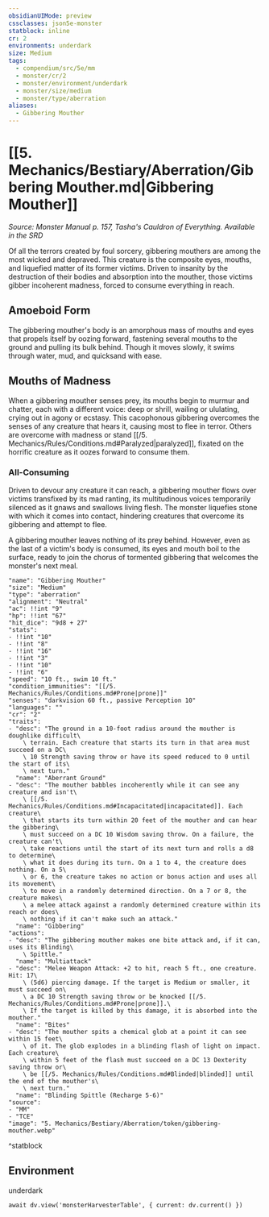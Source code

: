 ```yaml
---
obsidianUIMode: preview
cssclasses: json5e-monster
statblock: inline
cr: 2
environments: underdark
size: Medium
tags:
  - compendium/src/5e/mm
  - monster/cr/2
  - monster/environment/underdark
  - monster/size/medium
  - monster/type/aberration
aliases:
  - Gibbering Mouther
---
```

# [[5. Mechanics/Bestiary/Aberration/Gibbering Mouther.md|Gibbering Mouther]]
*Source: Monster Manual p. 157, Tasha's Cauldron of Everything. Available in the <span title='Systems Reference Document (5.1)'>SRD</span>*

Of all the terrors created by foul sorcery, gibbering mouthers are among the most wicked and depraved. This creature is the composite eyes, mouths, and liquefied matter of its former victims. Driven to insanity by the destruction of their bodies and absorption into the mouther, those victims gibber incoherent madness, forced to consume everything in reach.

## Amoeboid Form

The gibbering mouther's body is an amorphous mass of mouths and eyes that propels itself by oozing forward, fastening several mouths to the ground and pulling its bulk behind. Though it moves slowly, it swims through water, mud, and quicksand with ease.

## Mouths of Madness

When a gibbering mouther senses prey, its mouths begin to murmur and chatter, each with a different voice: deep or shrill, wailing or ululating, crying out in agony or ecstasy. This cacophonous gibbering overcomes the senses of any creature that hears it, causing most to flee in terror. Others are overcome with madness or stand [[/5. Mechanics/Rules/Conditions.md#Paralyzed|paralyzed]], fixated on the horrific creature as it oozes forward to consume them.

### All-Consuming

Driven to devour any creature it can reach, a gibbering mouther flows over victims transfixed by its mad ranting, its multitudinous voices temporarily silenced as it gnaws and swallows living flesh. The monster liquefies stone with which it comes into contact, hindering creatures that overcome its gibbering and attempt to flee.

A gibbering mouther leaves nothing of its prey behind. However, even as the last of a victim's body is consumed, its eyes and mouth boil to the surface, ready to join the chorus of tormented gibbering that welcomes the monster's next meal.

```statblock
"name": "Gibbering Mouther"
"size": "Medium"
"type": "aberration"
"alignment": "Neutral"
"ac": !!int "9"
"hp": !!int "67"
"hit_dice": "9d8 + 27"
"stats":
- !!int "10"
- !!int "8"
- !!int "16"
- !!int "3"
- !!int "10"
- !!int "6"
"speed": "10 ft., swim 10 ft."
"condition_immunities": "[[/5. Mechanics/Rules/Conditions.md#Prone|prone]]"
"senses": "darkvision 60 ft., passive Perception 10"
"languages": ""
"cr": "2"
"traits":
- "desc": "The ground in a 10-foot radius around the mouther is doughlike difficult\
    \ terrain. Each creature that starts its turn in that area must succeed on a DC\
    \ 10 Strength saving throw or have its speed reduced to 0 until the start of its\
    \ next turn."
  "name": "Aberrant Ground"
- "desc": "The mouther babbles incoherently while it can see any creature and isn't\
    \ [[/5. Mechanics/Rules/Conditions.md#Incapacitated|incapacitated]]. Each creature\
    \ that starts its turn within 20 feet of the mouther and can hear the gibbering\
    \ must succeed on a DC 10 Wisdom saving throw. On a failure, the creature can't\
    \ take reactions until the start of its next turn and rolls a d8 to determine\
    \ what it does during its turn. On a 1 to 4, the creature does nothing. On a 5\
    \ or 6, the creature takes no action or bonus action and uses all its movement\
    \ to move in a randomly determined direction. On a 7 or 8, the creature makes\
    \ a melee attack against a randomly determined creature within its reach or does\
    \ nothing if it can't make such an attack."
  "name": "Gibbering"
"actions":
- "desc": "The gibbering mouther makes one bite attack and, if it can, uses its Blinding\
    \ Spittle."
  "name": "Multiattack"
- "desc": "Melee Weapon Attack: +2 to hit, reach 5 ft., one creature. Hit: 17\
    \ (5d6) piercing damage. If the target is Medium or smaller, it must succeed on\
    \ a DC 10 Strength saving throw or be knocked [[/5. Mechanics/Rules/Conditions.md#Prone|prone]].\
    \ If the target is killed by this damage, it is absorbed into the mouther."
  "name": "Bites"
- "desc": "The mouther spits a chemical glob at a point it can see within 15 feet\
    \ of it. The glob explodes in a blinding flash of light on impact. Each creature\
    \ within 5 feet of the flash must succeed on a DC 13 Dexterity saving throw or\
    \ be [[/5. Mechanics/Rules/Conditions.md#Blinded|blinded]] until the end of the mouther's\
    \ next turn."
  "name": "Blinding Spittle (Recharge 5-6)"
"source":
- "MM"
- "TCE"
"image": "5. Mechanics/Bestiary/Aberration/token/gibbering-mouther.webp"
```
^statblock

## Environment

underdark

```dataviewjs
await dv.view('monsterHarvesterTable', { current: dv.current() })
```
